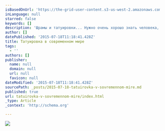 ```yaml
---
isBasedOnUrl: 'https://the-grid-user-content.s3-us-west-2.amazonaws.com/dc89582e-5faa-4e7a-a5dc-3c6faae48ef6.jpg'
inLanguage: null
starred: false
keywords: []
description: 'Шрамы и татуировки... Нужно очень хорошо знать человека, чтобы задаватьему вопросы об их происхождении (Алекс Гарленд, «Пляж»)'
author: []
datePublished: '2015-07-18T11:18:41.428Z'
title: Татуировка в современном мире
tags:
  - ''
authors: []
publisher:
  name: null
  domain: null
  url: null
  favicon: null
dateModified: '2015-07-18T11:18:41.428Z'
sourcePath: _posts/2015-07-18-tatuirovka-v-sovremennom-mire.md
published: true
url: tatuirovka-v-sovremennom-mire/index.html
_type: Article
_context: 'http://schema.org'

---
```

![](https://the-grid-user-content.s3-us-west-2.amazonaws.com/dc89582e-5faa-4e7a-a5dc-3c6faae48ef6.jpg)